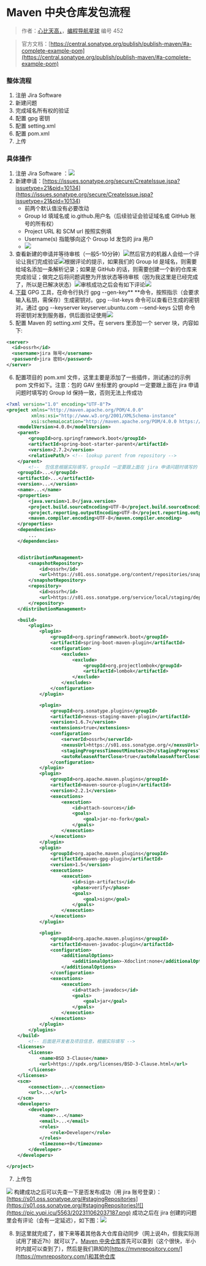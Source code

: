 # Maven 中央仓库发包流程

> 作者：[心比天高，](https://blog.csdn.net/weixin_52258854)，[编程导航星球](https://wx.zsxq.com/dweb2/index/group/51122858222824) 编号 452

> 官方文档：[https://central.sonatype.org/publish/publish-maven/#a-complete-example-pom](https://central.sonatype.org/publish/publish-maven/#a-complete-example-pom)

### 整体流程

1. 注册 Jira Software 
2. 新建问题
3. 完成域名所有权的验证
4. 配置 gpg 密钥
5. 配置 setting.xml
6. 配置 pom.xml
7. 上传
### 具体操作

1. 注册 Jira Software ：![](https://pic.yupi.icu/5563/202311062035772.png)
2. 新建申请：[https://issues.sonatype.org/secure/CreateIssue.jspa?issuetype=21&pid=10134](https://issues.sonatype.org/secure/CreateIssue.jspa?issuetype=21&pid=10134)
   - 前两个默认值没有必要改动
   - Group Id 填域名或 io.github.用户名（后续验证会验证域名或 GitHub 账号的所有权）
   - Project URL 和 SCM url 按照实例填
   - Username(s) 指能够向这个 Group Id 发包的 jira 用户
   - ![](https://pic.yupi.icu/5563/202311062036925.png)
3. 查看新建的申请并等待审核（一般5-10分钟）![](https://pic.yupi.icu/5563/202311062036134.png)然后官方的机器人会给一个评论让我们完成验证![](https://pic.yupi.icu/5563/202311062036048.png)根据评论的提示，如果我们的 Group Id 是域名，则需要给域名添加一条解析记录；如果是 GitHub 的话，则需要创建一个新的仓库来完成验证；做完之后将问题调整为开放状态等待审核（因为我这里是已经完成了，所以是已解决状态）![](https://pic.yupi.icu/5563/202311062036309.png)审核成功之后会有如下评论![](https://pic.yupi.icu/5563/202311062036886.png)
4. [下载](https://www.gnupg.org/download/index.html) GPG 工具，在命令行执行 gpg --gen-key** **命令，按照指示（会要求输入私钥，需保存）生成密钥对。gpg --list-keys 命令可以查看已生成的密钥对。通过 gpg --keyserver keyserver.ubuntu.com --send-keys 公钥 命令将密钥对发到服务器，供后面验证使用![](https://pic.yupi.icu/5563/202311062036219.png)
5. 配置 Maven 的 setting.xml 文件。在 servers 里添加一个 server 块，内容如下:
```xml
<server>
  <id>ossrh</id>
  <username>jira 账号</username>
  <password>jira 密码</password>
</server>
```

6. 配置项目的 pom.xml 文件，这里主要是添加了一些插件，测试通过的示例 pom 文件如下。注意：包的 GAV 坐标里的 groupId 一定要跟上面在 jira 申请问题时填写的 Group Id 保持一致，否则无法上传成功
```xml
<?xml version="1.0" encoding="UTF-8"?>
<project xmlns="http://maven.apache.org/POM/4.0.0"
         xmlns:xsi="http://www.w3.org/2001/XMLSchema-instance"
         xsi:schemaLocation="http://maven.apache.org/POM/4.0.0 https://maven.apache.org/xsd/maven-4.0.0.xsd">
    <modelVersion>4.0.0</modelVersion>
    <parent>
        <groupId>org.springframework.boot</groupId>
        <artifactId>spring-boot-starter-parent</artifactId>
        <version>2.7.2</version>
        <relativePath/> <!-- lookup parent from repository -->
    </parent>
		<!--  包信息根据实际填写，groupId 一定要跟上面在 jira 申请问题时填写的 Group Id 保持一致，否则无法上传成功 -->
    <groupId>...</groupId>
    <artifactId>...</artifactId>
    <version>...</version>
    <name>...</name>
    <properties>
        <java.version>1.8</java.version>
        <project.build.sourceEncoding>UTF-8</project.build.sourceEncoding>
        <project.reporting.outputEncoding>UTF-8</project.reporting.outputEncoding>
        <maven.compiler.encoding>UTF-8</maven.compiler.encoding>
    </properties>
    <dependencies>
    	...
    </dependencies>


    <distributionManagement>
        <snapshotRepository>
            <id>ossrh</id>
            <url>https://s01.oss.sonatype.org/content/repositories/snapshots</url>
        </snapshotRepository>
        <repository>
            <id>ossrh</id>
            <url>https://s01.oss.sonatype.org/service/local/staging/deploy/maven2/</url>
        </repository>
    </distributionManagement>

    <build>
        <plugins>
            <plugin>
                <groupId>org.springframework.boot</groupId>
                <artifactId>spring-boot-maven-plugin</artifactId>
                <configuration>
                    <excludes>
                        <exclude>
                            <groupId>org.projectlombok</groupId>
                            <artifactId>lombok</artifactId>
                        </exclude>
                    </excludes>
                </configuration>
            </plugin>

            <plugin>
                <groupId>org.sonatype.plugins</groupId>
                <artifactId>nexus-staging-maven-plugin</artifactId>
                <version>1.6.7</version>
                <extensions>true</extensions>
                <configuration>
                    <serverId>ossrh</serverId>
                    <nexusUrl>https://s01.oss.sonatype.org/</nexusUrl>
                    <stagingProgressTimeoutMinutes>20</stagingProgressTimeoutMinutes>
                    <autoReleaseAfterClose>true</autoReleaseAfterClose>
                </configuration>
            </plugin>
            <plugin>
                <groupId>org.apache.maven.plugins</groupId>
                <artifactId>maven-source-plugin</artifactId>
                <version>2.2.1</version>
                <executions>
                    <execution>
                        <id>attach-sources</id>
                        <goals>
                            <goal>jar-no-fork</goal>
                        </goals>
                    </execution>
                </executions>
            </plugin>
            <plugin>
                <groupId>org.apache.maven.plugins</groupId>
                <artifactId>maven-gpg-plugin</artifactId>
                <version>1.5</version>
                <executions>
                    <execution>
                        <id>sign-artifacts</id>
                        <phase>verify</phase>
                        <goals>
                            <goal>sign</goal>
                        </goals>
                    </execution>
                </executions>
            </plugin>

            <plugin>
                <groupId>org.apache.maven.plugins</groupId>
                <artifactId>maven-javadoc-plugin</artifactId>
                <configuration>
                    <additionalOptions>
                        <additionalOption>-Xdoclint:none</additionalOption>
                    </additionalOptions>
                </configuration>
                <executions>
                    <execution>
                        <id>attach-javadocs</id>
                        <goals>
                            <goal>jar</goal>
                        </goals>
                    </execution>
                </executions>
            </plugin>
        </plugins>
    </build>
		<!-- 后面是开发者及项目信息，根据实际填写 -->
    <licenses>
        <license>
            <name>BSD 3-Clause</name>
            <url>https://spdx.org/licenses/BSD-3-Clause.html</url>
        </license>
    </licenses>
    <scm>
        <connection>...</connection>
        <url>...</url>
    </scm>
    <developers>
        <developer>
            <name>...</name>
            <email>...</email>
            <roles>
                <role>Developer</role>
            </roles>
            <timezone>+8</timezone>
        </developer>
    </developers>

</project>

```

7. 上传包

![](https://pic.yupi.icu/5563/202311062036072.png)
构建成功之后可以先查一下是否发布成功（用 jira 账号登录）：[https://s01.oss.sonatype.org/#stagingRepositories](https://s01.oss.sonatype.org/#stagingRepositories)![](https://pic.yupi.icu/5563/202311062037187.png)
成功之后在 jira 创建的问题里会有评论（会有一定延迟），如下图：![](https://pic.yupi.icu/5563/202311062037706.png)

8. 到这里就完成了，接下来等着其他各大仓库自动同步（网上说4h，但我实际测试用了接近7h）就可以了。[Maven 中央仓库](https://central.sonatype.com/search?smo=true)首先可以查到（这个很快，半小时内就可以查到了），然后是我们熟知的[https://mvnrepository.com/](https://mvnrepository.com/)和其他仓库
